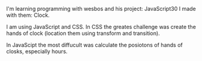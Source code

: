 I'm learning programming with wesbos and his project: JavaScript30
I made with them: Clock.

I am using JavaScript and CSS.
In CSS the greates challenge was create the hands of clock (location them using transform and transition).

In JavaScipt the most diffucult was calculate the posiotons of hands of closks, especially hours.


